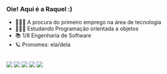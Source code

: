 ### Oie! Aqui é a Raquel :)
- 👩🏻‍💻 A procura do primeiro emprego na área de tecnologia
- 👩🏻‍🎓 Estudando Programação orientada a objetos
- 📚 1/8 Engenharia de Software
- 🪐 Pronomes: ela/dela


##


<picture>
  <source
    srcset="https://img.shields.io/badge/JavaScript-F7DF1E?style=for-the-badge&logo=javascript&logoColor=black"
    media="(prefers-color-scheme: dark)"
  />
  <source
    srcset="https://img.shields.io/badge/JavaScript-F7DF1E?style=for-the-badge&logo=javascript&logoColor=black"
    media="(prefers-color-scheme: light), (prefers-color-scheme: no-preference)"
  />
  <img src="https://img.shields.io/badge/JavaScript-F7DF1E?style=for-the-badge&logo=javascript&logoColor=black" />
</picture>
<picture>
  <source
    srcset="https://img.shields.io/badge/Python-3776AB?style=for-the-badge&logo=python&logoColor=white"
    media="(prefers-color-scheme: dark)"
  />
  <source
    srcset="https://img.shields.io/badge/Python-3776AB?style=for-the-badge&logo=python&logoColor=white"
    media="(prefers-color-scheme: light), (prefers-color-scheme: no-preference)"
  />
  <img src="https://img.shields.io/badge/Python-3776AB?style=for-the-badge&logo=python&logoColor=white" />
</picture>
<picture>
  <source
    srcset="https://img.shields.io/badge/HTML-239120?style=for-the-badge&logo=html5&logoColor=white"
    media="(prefers-color-scheme: dark)"
  />
  <source
    srcset="https://img.shields.io/badge/HTML-239120?style=for-the-badge&logo=html5&logoColor=white"
    media="(prefers-color-scheme: light), (prefers-color-scheme: no-preference)"
  />
  <img src="https://img.shields.io/badge/HTML-239120?style=for-the-badge&logo=html5&logoColor=white" />
</picture>
<picture>
  <source
    srcset="https://img.shields.io/badge/CSS-239120?&style=for-the-badge&logo=css3&logoColor=white"
    media="(prefers-color-scheme: dark)"
  />
  <source
    srcset="	https://img.shields.io/badge/CSS-239120?&style=for-the-badge&logo=css3&logoColor=white"
    media="(prefers-color-scheme: light), (prefers-color-scheme: no-preference)"
  />
  <img src="https://img.shields.io/badge/CSS-239120?&style=for-the-badge&logo=css3&logoColor=white" />
</picture>

<picture>
  <source
    srcset="https://img.shields.io/badge/Java-ED8B00?style=for-the-badge&logo=openjdk&logoColor=white"
    media="(prefers-color-scheme: dark)"
  />
  <source
    srcset="https://img.shields.io/badge/Java-ED8B00?style=for-the-badge&logo=openjdk&logoColor=white"
    media="(prefers-color-scheme: light), (prefers-color-scheme: no-preference)"
  />
  <img src="https://img.shields.io/badge/Java-ED8B00?style=for-the-badge&logo=openjdk&logoColor=white" />
</picture>



</div>
